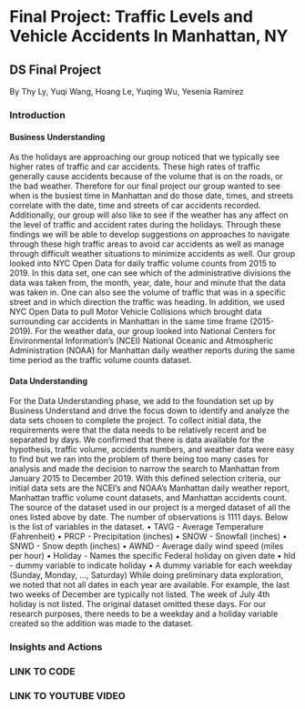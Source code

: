 # Final Project: Traffic Levels and Vehicle Accidents In Manhattan, NY
## DS Final Project
By Thy Ly, Yuqi Wang, Hoang Le, Yuqing Wu, Yesenia Ramirez

### Introduction
#### Business Understanding
As the holidays are approaching our group noticed that we typically see higher rates of traffic and car accidents. These high rates of traffic generally cause accidents because of the volume that is on the roads, or the bad weather. Therefore for our final project our group wanted to see when is the busiest time in Manhattan and do those date, times, and streets correlate with the date, time and streets of car accidents recorded. Additionally, our group will also like to see if the weather has any affect on the level of traffic and accident rates during the holidays. Through these findings we will be able to develop suggestions on approaches to navigate through these high traffic areas to avoid car accidents as well as manage through difficult weather situations to minimize accidents as well. 
Our group looked into NYC Open Data for daily traffic volume counts from 2015 to 2019. In this data set, one can see which of the administrative divisions the data was taken from, the month, year, date, hour and minute that the data was taken in. One can also see the volume of traffic that was in a specific street and in which direction the traffic was heading. In addition, we used NYC Open Data to pull Motor Vehicle Collisions which brought data surrounding car accidents in Manhattan in the same time frame (2015-2019). For the weather data, our group looked into National Centers for Environmental Information’s (NCEI) National Oceanic and Atmospheric Administration (NOAA) for Manhattan daily weather reports during the same time period as the traffic volume counts dataset. 

#### Data Understanding
For the Data Understanding phase, we add to the foundation set up by Business Understand and drive the focus down to identify and analyze the data sets chosen to complete the project. To collect initial data, the requirements were that the data needs to be relatively recent and be separated by days. We confirmed that there is data available for the hypothesis, traffic volume, accidents numbers, and weather data were easy to find but we ran into the problem of there being too many cases for analysis and made the decision to narrow the search to Manhattan from January 2015 to December 2019. With this defined selection criteria, our initial data sets are the NCEI’s and NOAA’s Manhattan daily weather report, Manhattan traffic volume count datasets, and Manhattan accidents count.
The source of the dataset used in our project is a merged dataset of all the ones listed above by date. The number of observations is 1111 days. Below is the list of variables in the dataset.
•	TAVG - Average Temperature (Fahrenheit)
•	PRCP - Precipitation (inches)
•	SNOW - Snowfall (inches)
•	SNWD - Snow depth (inches)
•	AWND - Average daily wind speed (miles per hour)
•	Holiday - Names the specific Federal holiday on given date
•	hld - dummy variable to indicate holiday
•	A dummy variable for each weekday (Sunday, Monday, ..., Saturday)
While doing preliminary data exploration, we noted that not all dates in each year are available. For example, the last two weeks of December are typically not listed. The week of July 4th holiday is not listed. The original dataset omitted these days. For our research purposes, there needs to be a weekday and a holiday variable created so the addition was made to the dataset.

### Insights and Actions

### LINK TO CODE

### LINK TO YOUTUBE VIDEO

